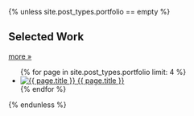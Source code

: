 {% unless site.post_types.portfolio == empty %}
<div id="selected-work" class="section">
	<h2 class="section-title">Selected Work</h2>
	<a href="/portfolio/" class="btn-more">more &raquo;</a>
	<ul>
	{% for page in site.post_types.portfolio limit: 4 %}
		<li class="{% cycle 'odd', 'even' %}">
			<a href="#">
				<img src="/images/portfolio/{{ page.slug }}/small.jpg" alt="{{ page.title }}" title="{{ page.title }}"/>
				<span>{{ page.title }}</span>
			</a>
		</li>
	{% endfor %}
	</ul>
</div><!-- end: #recent-work -->
{% endunless %}